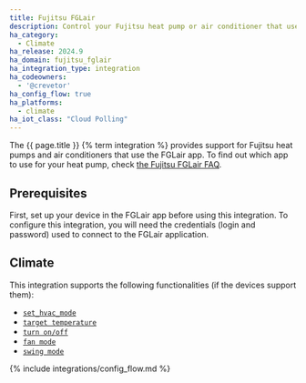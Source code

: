 ```yaml
---
title: Fujitsu FGLair
description: Control your Fujitsu heat pump or air conditioner that uses the FGLair app
ha_category:
  - Climate
ha_release: 2024.9
ha_domain: fujitsu_fglair
ha_integration_type: integration
ha_codeowners:
  - '@crevetor'
ha_config_flow: true
ha_platforms:
  - climate
ha_iot_class: "Cloud Polling"
---
```


The {{ page.title }} {% term integration %} provides support for Fujitsu heat pumps and air conditioners that use the FGLair app.
To find out which app to use for your heat pump, check [the Fujitsu FGLair FAQ](https://www.fujitsu-general.com/global/support/faq/airstage-mobile/0127.html).

## Prerequisites

First, set up your device in the FGLair app before using this integration.
To configure this integration, you will need the credentials (login and password) used to connect to the FGLair application.

## Climate

This integration supports the following functionalities (if the devices support them):

- [`set_hvac_mode`](/integrations/climate/#action-climateset_hvac_mode)
- [`target temperature`](/integrations/climate#action-climateset_temperature)
- [`turn on/off`](/integrations/climate#action-climateturn_on)
- [`fan mode`](/integrations/climate#action-climateset_fan_mode)
- [`swing mode`](/integrations/climate#action-climateset_swing_mode)

{% include integrations/config_flow.md %}
